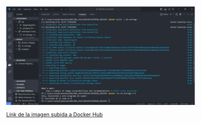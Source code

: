 
![Invocacion + resultado](.\captura_docker.png)



[Link de la imagen subida a Docker Hub](https://hub.docker.com/r/alejbc27/mi-entrega)
